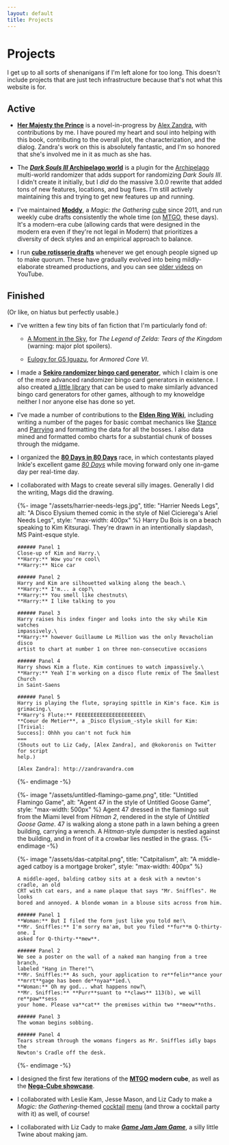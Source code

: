 ```yaml
---
layout: default
title: Projects
---
```


# Projects

I get up to all sorts of shenanigans if I'm left alone for too long. This
doesn't include projects that are just tech infrastructure because that's not
what this website is for.

## Active

* [**Her Majesty the Prince**](https://www.scribblehub.com/series/982373/her-majesty-the-prince/)
  is a novel-in-progress by [Alex Zandra], with contributions by me. I have
  poured my heart and soul into helping with this book, contributing to the
  overall plot, the characterization, and the dialog. Zandra's work on this is
  absolutely fantastic, and I'm so honored that she's involved me in it as much
  as she has.

* The [**_Dark Souls III_ Archipelago world**](https://archipelago.gg/games/Dark%20Souls%20III/info/en)
  is a plugin for the [Archipelago](https://archipelago.gg) multi-world
  randomizer that adds support for randomizing _Dark Souls III_. I didn't
  create it initially, but I _did_ do the massive 3.0.0 rewrite that added
  tons of new features, locations, and bug fixes. I'm still actively
  maintaining this and trying to get new features up and running.

* I've maintained [**Moddy**], a _Magic: the Gathering_ [cube] since 2011, and
  run weekly cube drafts consistently the whole time (on [MTGO], these days).
  It's a modern-era cube (allowing cards that were designed in the modern era
  even if they're not legal in Modern) that prioritizes a diversity of deck
  styles and an empirical approach to balance.

* I run [**cube rotisserie drafts**] whenever we get enough people signed up to
  make quorum. These have gradually evolved into being mildly-elaborate
  streamed productions, and you can see [older videos] on YouTube.

[Alex Zandra]: http://zandravandra.com
[**Moddy**]: https://cubecobra.com/cube/overview/moddy
[cube]: https://luckypaper.co/what-is-a-cube/
[MTGO]: https://www.mtgo.com/
[**cube rotisserie drafts**]: https://moddyrotty.thecleanupstep.com/
[older videos]: https://www.youtube.com/watch?v=Q8uOwzE_AnI&list=PLKAnuqKqTCpJdQahE5clqBp6TRnO3hF3h

## Finished

(Or like, on hiatus but perfectly usable.)

* I've written a few tiny bits of fan fiction that I'm particularly fond of:

  * [A Moment in the Sky](a-moment-in-the-sky), for _The Legend of Zelda: Tears
    of the Kingdom_ (warning: major plot spoilers).

  * [Eulogy for G5 Iguazu](eulogy-for-g5-iguazu), for _Armored Core VI_.

* I made a [**Sekiro randomizer bingo card generator**](/bingo), which I claim
  is one of the more advanced randomizer bingo card generators in existence. I
  also created [a little library](https://github.com/nex3/bingo/) that can be
  used to make similarly advanced bingo card generators for other games,
  although to my knoweldge neither I nor anyone else has done so yet.

* I've made a number of contributions to the
  [**Elden Ring Wiki**](https://eldenring.wiki.fextralife.com/), including
  writing a number of the pages for basic combat mechanics like [Stance] and
  [Parrying] and formatting the data for all the bosses. I also data mined and
  formatted combo charts for a substantial chunk of bosses through the midgame.

* I organized the [**80 Days in 80 Days**](https://80-days-in-80-days.com/)
  race, in which contestants played Inkle's excellent game
  [_80 Days_](https://www.inklestudios.com/80days/) while moving forward only
  one in-game day per real-time day.

* I collaborated with Mags to create several silly images. Generally I did the
  writing, Mags did the drawing.

  <div class="image-gallery">
    {%- image "/assets/harrier-needs-legs.jpg",
        title: "Harrier Needs Legs",
        alt: "A Disco Elysium themed comic in the style of Niel Cicierega's Ariel Needs Legs",
        style: "max-width: 400px" %}
      Harry Du Bois is on a beach speaking to Kim Kitsuragi. They're drawn in an
      intentionally slapdash, MS Paint-esque style.

      ###### Panel 1
      Close-up of Kim and Harry.\
      **Harry:** Wow you're cool\
      **Harry:** Nice car

      ###### Panel 2
      Harry and Kim are silhouetted walking along the beach.\
      **Harry:** I'm... a cop?\
      **Harry:** You smell like chestnuts\
      **Harry:** I like talking to you

      ###### Panel 3
      Harry raises his index finger and looks into the sky while Kim watches
      impassively.\
      **Harry:** however Guillaume Le Million was the only Revacholian disco
      artist to chart at number 1 on three non-consecutive occasions

      ###### Panel 4
      Harry shows Kim a flute. Kim continues to watch impassively.\
      **Harry:** Yeah I'm working on a disco flute remix of The Smallest Church
      in Saint-Saens

      ###### Panel 5
      Harry is playing the flute, spraying spittle in Kim's face. Kim is
      grimacing.\
      **Harry's Flute:** FEEEEEEEEEEEEEEEEEEEEE\
      **Coeur de Metier**, a _Disco Elysium_-style skill for Kim: [Trivial:
      Success]: Ohhh you can't not fuck him
      ===
      (Shouts out to Liz Cady, [Alex Zandra], and @kokoronis on Twitter for script
      help.)

      [Alex Zandra]: http://zandravandra.com
    {%- endimage -%}

    {%- image "/assets/untitled-flamingo-game.png",
        title: "Untitled Flamingo Game",
        alt: "Agent 47 in the style of Untitled Goose Game",
        style: "max-width: 500px" %}
      Agent 47 dressed in the flamingo suit from the Miami level from _Hitman 2_,
      rendered in the style of _Untitled Goose Game_. 47 is walking along a stone
      path in a lawn behing a green building, carrying a wrench. A _Hitman_-style
      dumpster is nestled against the building, and in front of it a crowbar lies
      nestled in the grass.
    {%- endimage -%}

    {%- image "/assets/das-catpital.png",
        title: "Catpitalism",
        alt: "A middle-aged catboy is a mortgage broker",
        style: "max-width: 400px" %}

      A middle-aged, balding catboy sits at a desk with a newton's cradle, an old
      CRT with cat ears, and a name plaque that says "Mr. Sniffles". He looks
      bored and annoyed. A blonde woman in a blouse sits across from him.

      ###### Panel 1
      **Woman:** But I filed the form just like you told me!\
      **Mr. Sniffles:** I'm sorry ma'am, but you filed **fur**m Q-thirty-one. I
      asked for Q-thirty-**mew**.

      ###### Panel 2
      We see a poster on the wall of a naked man hanging from a tree branch,
      labeled "Hang in There!"\
      **Mr. Sniffles:** As such, your application to re**felin**ance your
      **mrrt**gage has been de**nyaa**ied.\
      **Woman:** Oh my god... what happens now?\
      **Mr. Sniffles:** **Purr**suant to **claws** 113(b), we will re**paw**sess
      your home. Please va**cat** the premises within two **meow**nths.

      ###### Panel 3
      The woman begins sobbing.

      ###### Panel 4
      Tears stream through the womans fingers as Mr. Sniffles idly baps the
      Newton's Cradle off the desk.
    {%- endimage -%}
  </div>

* I designed the first few iterations of the **[MTGO] modern cube**, as well as
  the [**Nega-Cube showcase**].

* I collaborated with Leslie Kam, Jesse Mason, and Liz Cady to make a *Magic:
  the Gathering*-themed [cocktail](/assets/cocktail-menu-1.png)
  [menu](/assets/cocktail-menu-2.png) (and throw a cocktail party with it) as
  well, of course!

* I collaborated with Liz Cady to make [**_Game Jam Jam
  Game_**](/projects/game-jam-jam-game), a silly little Twine about making jam.

[Stance]: https://eldenring.wiki.fextralife.com/Stance
[Parrying]: https://eldenring.wiki.fextralife.com/Parrying
[_80 Days_]: https://www.inklestudios.com/80days/
[this silly little comic]: https://nex3.tumblr.com/post/699213312281477120/once-i-conceived-of-this-i-knew-i-couldnt-rest
[**Nega-Cube showcase**]: https://cubecobra.com/cube/overview/nega-cube
